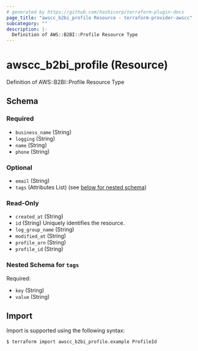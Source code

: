 ```yaml
---
# generated by https://github.com/hashicorp/terraform-plugin-docs
page_title: "awscc_b2bi_profile Resource - terraform-provider-awscc"
subcategory: ""
description: |-
  Definition of AWS::B2BI::Profile Resource Type
---
```


# awscc_b2bi_profile (Resource)

Definition of AWS::B2BI::Profile Resource Type



<!-- schema generated by tfplugindocs -->
## Schema

### Required

- `business_name` (String)
- `logging` (String)
- `name` (String)
- `phone` (String)

### Optional

- `email` (String)
- `tags` (Attributes List) (see [below for nested schema](#nestedatt--tags))

### Read-Only

- `created_at` (String)
- `id` (String) Uniquely identifies the resource.
- `log_group_name` (String)
- `modified_at` (String)
- `profile_arn` (String)
- `profile_id` (String)

<a id="nestedatt--tags"></a>
### Nested Schema for `tags`

Required:

- `key` (String)
- `value` (String)

## Import

Import is supported using the following syntax:

```shell
$ terraform import awscc_b2bi_profile.example ProfileId
```
